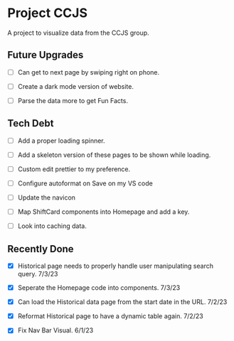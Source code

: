 # Project CCJS

A project to visualize data from the CCJS group.

## Future Upgrades

- [ ] Can get to next page by swiping right on phone.

- [ ] Create a dark mode version of website.

- [ ] Parse the data more to get Fun Facts.

## Tech Debt

- [ ] Add a proper loading spinner.

- [ ] Add a skeleton version of these pages to be shown while loading.

- [ ] Custom edit prettier to my preference.

- [ ] Configure autoformat on Save on my VS code

- [ ] Update the navicon

- [ ] Map ShiftCard components into Homepage and add a key.

- [ ] Look into caching data.

## Recently Done
- [x] Historical page needs to properly handle user manipulating search query. 7/3/23

- [x] Seperate the Homepage code into components. 7/3/23

- [x] Can load the Historical data page from the start date in the URL. 7/2/23

- [x] Reformat Historical page to have a dynamic table again. 7/2/23

- [x] Fix Nav Bar Visual. 6/1/23

